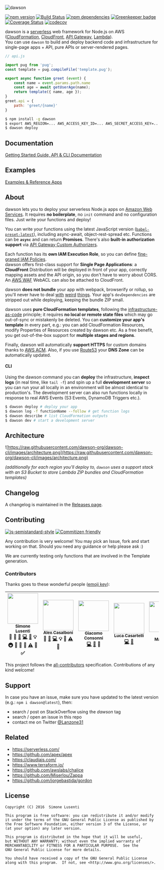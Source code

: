 ![dawson](https://raw.githubusercontent.com/dawson-org/dawson-cli/images/dawson-logo.png)

[![npm version](https://img.shields.io/npm/v/dawson.svg?maxAge=3600)](https://npm.im/dawson)
[![Build Status](https://travis-ci.org/dawson-org/dawson-cli.svg?branch=master)](https://travis-ci.org/dawson-org/dawson-cli)
[![npm dependencies](https://david-dm.org/dawson-org/dawson-cli.svg?maxAge=3600)](https://david-dm.org/dawson-org/dawson-cli)
[![Greenkeeper badge](https://badges.greenkeeper.io/dawson-org/dawson-cli.svg)](https://greenkeeper.io/) 
[![Coverage Status](https://coveralls.io/repos/github/dawson-org/dawson-cli/badge.svg)](https://coveralls.io/github/dawson-org/dawson-cli) 
[![codecov](https://codecov.io/gh/dawson-org/dawson-cli/branch/master/graph/badge.svg)](https://codecov.io/gh/dawson-org/dawson-cli)


dawson is a [serverless](https://auth0.com/blog/what-is-serverless/) web framework for Node.js on AWS ([CloudFormation](https://aws.amazon.com/cloudformation/), [CloudFront](https://aws.amazon.com/cloudfront/), [API Gateway](https://aws.amazon.com/apigateway/), [Lambda](https://aws.amazon.com/lambda/)).  
You can use `dawson` to build and deploy backend code and infrastructure for single-page apps + API, pure APIs or server-rendered pages.

```js
// api.js

import pug from 'pug';
const template = pug.compileFile('template.pug');

export async function greet (event) {
    const name = event.params.path.name
    const age = await getUserAge(name);
    return template({ name, age });
}
greet.api = {
    path: 'greet/{name}'
}
```
```bash
$ npm install -g dawson
$ export AWS_REGION=... AWS_ACCESS_KEY_ID=... AWS_SECRET_ACCESS_KEY=...
$ dawson deploy
```

## Documentation
[Getting Started Guide, API & CLI Documentation](https://github.com/dawson-org/dawson-cli/blob/master/docs/README.md)

## Examples
[Examples & Reference Apps](https://github.com/dawson-org/dawson-examples)

## About
dawson lets you to deploy your serverless Node.js apps on [Amazon Web Services](https://aws.amazon.com). It requires **no boilerplate**, no `init` command and no configuration files. Just write your functions and deploy!

You can write your functions using the latest JavaScript version ([`babel-preset-latest`](https://babeljs.io/docs/plugins/preset-latest/)), including async-await, object-rest-spread etc. Functions can be **`async`** and can return **Promises**. There's also **built-in authorization support** via [API Gateway Custom Authorizers](https://docs.aws.amazon.com/apigateway/latest/developerguide/use-custom-authorizer.html).

Each function has its **own IAM Execution Role**, so you can define [fine-graned IAM Policies](https://docs.aws.amazon.com/IAM/latest/UserGuide/best-practices.html#grant-least-privilege).  
dawson offers first-class support for **Single Page Applications**: a **CloudFront** Distribution will be deployed in front of your app, correctly mapping assets and the API origin, so you don't have to worry about CORS. An [AWS WAF](https://aws.amazon.com/waf/) WebACL can also be attached to CloudFront.

dawson **does not bundle** your app with webpack, browserify or rollup, so you'll never have to deal [with](https://github.com/aws/aws-sdk-js/issues/603) [weird](https://github.com/substack/brfs) [things](https://stackoverflow.com/questions/32253362/how-do-i-build-a-single-js-file-for-aws-lambda-nodejs-runtime). Your app's `devDependencies` are stripped out while deploying, keeping the bundle ZIP small.

dawson uses **pure CloudFormation templates**, following the [infrastructure-as-code](https://en.wikipedia.org/wiki/Infrastructure_as_Code) principle; it requires **no local or remote state files** which may go out-of-sync or mistakenly be deleted. You can **customize your app's template** in every part, e.g.: you can add CloudFormation Resources, modify Properties of Resources created by dawson etc. As a free benefit, you get out-of-the-box support for **multiple stages and regions**.

Finally, dawson will automatically **support HTTPS** for custom domains thanks to [AWS ACM](https://aws.amazon.com/acm/). Also, if you use [Route53](https://aws.amazon.com/route53/) your **DNS Zone** can be automatically updated.

#### CLI
Using the dawson command you can **deploy** the infrastructure, **inspect logs** (in real time, like `tail -f`) and spin up a full **development server** so you can run your all locally in an environment will be almost identical to production's. The development server can also run functions locally in response to real AWS Events (S3 Events, DynamoDB Triggers etc.).

```bash
$ dawson deploy # deploy your app
$ dawson log -f functionName --follow # get function logs
$ dawson describe # list CloudFormation outputs
$ dawson dev # start a development server
```

## Architecture

![https://raw.githubusercontent.com/dawson-org/dawson-cli/images/architecture.png](https://raw.githubusercontent.com/dawson-org/dawson-cli/images/architecture.png)

*(additionally for each region you'll deploy to, `dawson` uses a support stack with an S3 Bucket to store Lambda ZIP bundles and CloudFormation templates)*

## Changelog
A changelog is maintained in the [Releases page](https://github.com/dawson-org/dawson-cli/releases).

## Contributing
[![js-semistandard-style](https://img.shields.io/badge/code%20style-semistandard-brightgreen.svg?style=plastic)](https://github.com/Flet/semistandard) 
[![Commitizen friendly](https://img.shields.io/badge/commitizen-friendly-brightgreen.svg)](http://commitizen.github.io/cz-cli/)  

Any contribution is very welcome! You may pick an Issue, fork and start working on that. Should you need any guidance or help please ask :)  

We are currently testing only functions that are involved in the Template generation.  


### Contributors

Thanks goes to these wonderful people ([emoji key](https://github.com/kentcdodds/all-contributors#emoji-key)):

<!-- ALL-CONTRIBUTORS-LIST:START - Do not remove or modify this section -->
| [<img src="https://avatars0.githubusercontent.com/u/950086?v=3" width="100px;"/><br /><sub>Simone Lusenti</sub>](http://www.plasticpanda.com)<br />💬 📝 [🐛](https://github.com/lusentis/dawson/issues?q=author%3Alusentis) [💻](https://github.com/lusentis/dawson/commits?author=lusentis) [📖](https://github.com/lusentis/dawson/commits?author=lusentis) 💡 🚇 🔌 👀 📢 [⚠️](https://github.com/lusentis/dawson/commits?author=lusentis) 🔧 ✅ | [<img src="https://avatars2.githubusercontent.com/u/2457588?v=3" width="100px;"/><br /><sub>Alex Casalboni</sub>](https://blog.alexcasalboni.com/)<br />💬 [🐛](https://github.com/lusentis/dawson/issues?q=author%3Aalexcasalboni) [💻](https://github.com/lusentis/dawson/commits?author=alexcasalboni) 💡 📢 [⚠️](https://github.com/lusentis/dawson/commits?author=alexcasalboni) 🔧 | [<img src="https://avatars2.githubusercontent.com/u/4239892?v=3" width="100px;"/><br /><sub>Giacomo Consonni</sub>](https://github.com/Giaco9)<br />[💻](https://github.com/lusentis/dawson/commits?author=Giaco9) [📖](https://github.com/lusentis/dawson/commits?author=Giaco9) 🔌 | [<img src="https://avatars2.githubusercontent.com/u/2690781?v=3" width="100px;"/><br /><sub>Luca Casartelli</sub>](https://github.com/lcasartelli)<br />[💻](https://github.com/lusentis/dawson/commits?author=lcasartelli) [📖](https://github.com/lusentis/dawson/commits?author=lcasartelli) | [<img src="https://avatars2.githubusercontent.com/u/420915?v=3" width="100px;"/><br /><sub>Chris Matheson</sub>](http://chrismatheson.github.io)<br />[🐛](https://github.com/lusentis/dawson/issues?q=author%3Achrismatheson) [📖](https://github.com/lusentis/dawson/commits?author=chrismatheson) |
| :---: | :---: | :---: | :---: | :---: |
<!-- ALL-CONTRIBUTORS-LIST:END -->

This project follows the [all-contributors](https://github.com/kentcdodds/all-contributors) specification. Contributions of any kind welcome!

<!-- Contributors START
Simone_Lusenti lusentis https://twitter.com/Lanzone31 code infra doc tests example
Alex_Casalboni alexcasalboni https://twitter.com/alex_casalboni code answers
Giacomo_Consonni giaco9 https://twitter.com/GiacomoConsonni code
Luca_Casartelli lcasartelli https://twitter.com/CasartelliLuca code doc
Chris_Matheson chrismatheson https://twitter.com/chrismatheson doc
Contributors END -->

## Support
In case you have an issue, make sure you have updated to the latest version (e.g.: `npm i dawson@latest`), then:

* search / post on StackOverflow using the *dawson* tag
* search / open an issue in this repo
* contact me on Twitter [@Lanzone31](https://twitter.com/Lanzone31)


## Related
* https://serverless.com/
* https://github.com/apex/apex
* https://claudiajs.com/
* https://www.terraform.io/
* https://github.com/awslabs/chalice
* https://github.com/Miserlou/Zappa
* https://github.com/jorgebastida/gordon


## License

    Copyright (C) 2016  Simone Lusenti

    This program is free software: you can redistribute it and/or modify
    it under the terms of the GNU General Public License as published by
    the Free Software Foundation, either version 3 of the License, or
    (at your option) any later version.

    This program is distributed in the hope that it will be useful,
    but WITHOUT ANY WARRANTY; without even the implied warranty of
    MERCHANTABILITY or FITNESS FOR A PARTICULAR PURPOSE.  See the
    GNU General Public License for more details.

    You should have received a copy of the GNU General Public License
    along with this program.  If not, see <http://www.gnu.org/licenses/>.
